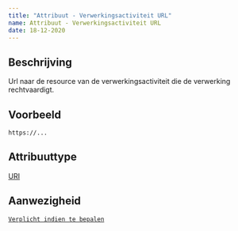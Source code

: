 ```yaml
---
title: "Attribuut - Verwerkingsactiviteit URL"
name: Attribuut - Verwerkingsactiviteit URL
date: 18-12-2020
---
```


## Beschrijving
Url naar de resource van de verwerkingsactiviteit die de verwerking rechtvaardigt.

## Voorbeeld
`https://...`

## Attribuuttype
[URI](../attribuuttypen/URI.md)

## Aanwezigheid
[`Verplicht indien te bepalen`](../../gegevenswoordenboek/readme.md#bijzondere-meta-attributen)
